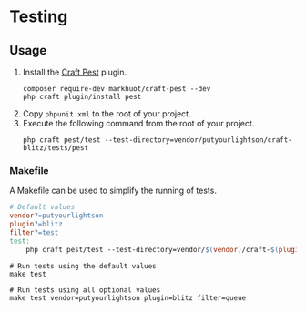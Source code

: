 # Testing

## Usage

1. Install the [Craft Pest](https://craft-pest.com) plugin.
    ```shell
    composer require-dev markhuot/craft-pest --dev
    php craft plugin/install pest
    ```
2. Copy `phpunit.xml` to the root of your project.
3. Execute the following command from the root of your project.
    ```shell
    php craft pest/test --test-directory=vendor/putyourlightson/craft-blitz/tests/pest
    ```

### Makefile

A Makefile can be used to simplify the running of tests.

```makefile
# Default values
vendor?=putyourlightson
plugin?=blitz
filter?=test
test:
    php craft pest/test --test-directory=vendor/$(vendor)/craft-$(plugin)/tests/pest --filter=$(filter)
```

```shell
# Run tests using the default values
make test

# Run tests using all optional values
make test vendor=putyourlightson plugin=blitz filter=queue
```
